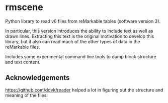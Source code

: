 # rmscene

Python library to read v6 files from reMarkable tables (software version 3).

In particular, this version introduces the ability to include text as well as drawn lines. Extracting this text is the original motivation to develop this library, but it also can read much of the other types of data in the reMarkable files.

Includes some experimental command line tools to dump block structure and text content.

## Acknowledgements

https://github.com/ddvk/reader helped a lot in figuring out the structure and meaning of the files.

